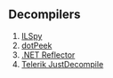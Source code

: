 ## Decompilers

1. [ILSpy](https://github.com/icsharpcode/ILSpy)
2. [dotPeek](https://www.jetbrains.com/decompiler/)
3. [.NET Reflector](https://www.red-gate.com/products/dotnet-development/reflector/)
4. [Telerik JustDecompile](https://www.telerik.com/products/decompiler.aspx)
